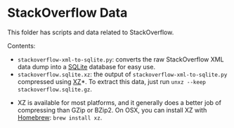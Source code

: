 # StackOverflow Data

This folder has scripts and data related to StackOverflow.

Contents:

 - `stackoverflow-xml-to-sqlite.py`: converts the raw StackOverflow XML data
   dump into a [SQLite](https://www.sqlite.org/) database for easy use.
 - `stackoverflow.sqlite.xz`: the output of `stackoverflow-xml-to-sqlite.py`
   compressed using [XZ](http://tukaani.org/xz/)*. To extract this data, just
   run `unxz --keep stackoverflow.sqlite.gz`.

* XZ is available for most platforms, and it generally does a better job of
compressing than GZip or BZip2. On OSX, you can install XZ with
[Homebrew](http://brew.sh/): `brew install xz`.
